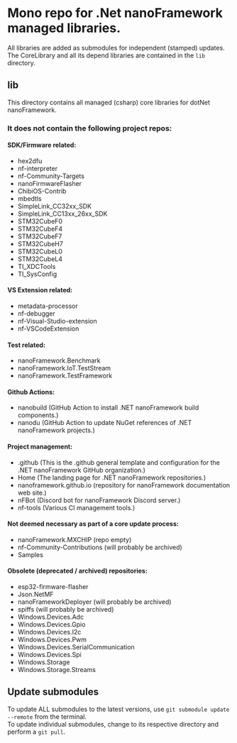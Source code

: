 # Mono repo for .Net nanoFramework managed libraries.
All libraries are added as submodules for independent (stamped) updates.
The CoreLibrary and all its depend libraries are contained in the `lib` directory.


## lib
This directory contains all managed (csharp) core libraries for dotNet nanoFramework.

### It does not contain the following project repos:

#### SDK/Firmware related:
* hex2dfu
* nf-interpreter
* nf-Community-Targets
* nanoFirmwareFlasher
* ChibiOS-Contrib
* mbedtls
* SimpleLink_CC32xx_SDK
* SimpleLink_CC13xx_26xx_SDK
* STM32CubeF0
* STM32CubeF4
* STM32CubeF7
* STM32CubeH7
* STM32CubeL0
* STM32CubeL4
* TI_XDCTools
* TI_SysConfig

#### VS Extension related:
* metadata-processor
* nf-debugger
* nf-Visual-Studio-extension
* nf-VSCodeExtension

#### Test related:
* nanoFramework.Benchmark
* nanoFramework.IoT.TestStream
* nanoFramework.TestFramework

#### Github Actions:
* nanobuild (GitHub Action to install .NET nanoFramework build components.)
* nanodu (GitHub Action to update NuGet references of .NET nanoFramework projects.)

#### Project management:
* .github (This is the .github general template and configuration for the .NET nanoFramework GitHub organization.)
* Home (The landing page for .NET nanoFramework repositories.)
* nanoframework.github.io (repository for nanoFramework documentation web site.)
* nFBot (Discord bot for nanoFramework Discord server.)
* nf-tools (Various CI management tools.)

#### Not deemed necessary as part of a core update process:
* nanoFramework.MXCHIP (repo empty)
* nf-Community-Contributions (will probably be archived)
* Samples

#### Obsolete (deprecated / archived) repositories:
* esp32-firmware-flasher
* Json.NetMF
* nanoFrameworkDeployer (will probably be archived)
* spiffs (will probably be archived)
* Windows.Devices.Adc
* Windows.Devices.Gpio
* Windows.Devices.I2c
* Windows.Devices.Pwm
* Windows.Devices.SerialCommunication
* Windows.Devices.Spi
* Windows.Storage
* Windows.Storage.Streams


## Update submodules
To update ALL submodules to the latest versions, use `git submodule update --remote` from the terminal.  
To update individual submodules, change to its respective directory and perform a `git pull`.
